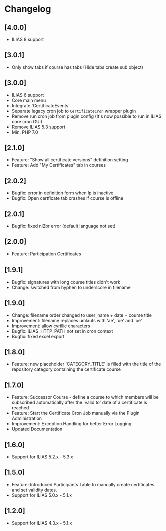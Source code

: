 # Changelog

## [4.0.0]
- ILIAS 8 support

## [3.0.1]
- Only show tabs if course has tabs (Hide tabs create sub object)

## [3.0.0]
- ILIAS 6 support
- Core main menu
- Integrate 'CertificateEvents'
- Separate legacy cron job to `CertificateCron` wrapper plugin
- Remove run cron job from plugin config (It's now possible to run in ILIAS core cron GUI)
- Remove ILIAS 5.3 support
- Min. PHP 7.0

## [2.1.0]
- Feature: "Show all certificate versions" definition setting
- Feature: Add "My Certificates" tab in courses

## [2.0.2]
- Bugfix: error in definition form when lp is inactive
- Bugfix: Open certficate tab crashes if course is offline

## [2.0.1]
- Bugfix: fixed nl2br error (default language not set)

## [2.0.0]
- Feature: Participation Certificates

## [1.9.1]
- Bugfix: signatures with long course titles didn't work
- Change: switched from hyphen to underscore in filename

## [1.9.0]
- Change: filename order changed to user_name + date + course title
- Improvement: filename replaces umlauts with 'ae', 'ue' and 'oe'
- Improvement: allow cyrillic characters
- Bugfix: ILIAS_HTTP_PATH not set in cron context
- Bugfix: fixed excel export

## [1.8.0]
- Feature: new placeholder 'CATEGORY_TITLE' is filled with the title of the repository category containing the certificate course

## [1.7.0]
- Feature: Successor Course - define a course to which members will be subscribed automatically after the 'valid to' date of a certificate is reached
- Feature: Start the Certificate Cron Job manually via the Plugin Administration
- Improvement: Exception Handling for better Error Logging
- Updated Documentation


## [1.6.0]
- Support for ILIAS 5.2.x - 5.3.x

## [1.5.0]
- Feature: Introduced Participants Table to manually create certificates and set validity dates.
- Support for ILIAS 5.0.x - 5.1.x

## [1.2.0]
- Support for ILIAS 4.3.x - 5.1.x

